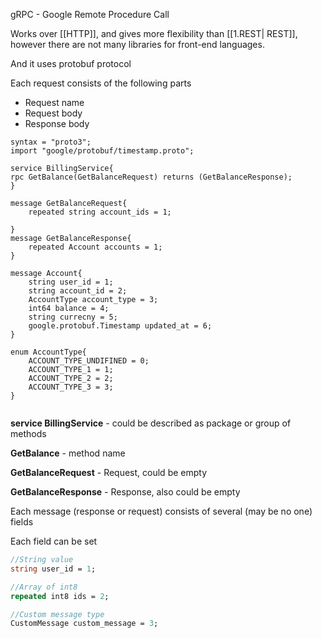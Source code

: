 gRPC - Google Remote Procedure Call 

Works over [[HTTP]], and gives more flexibility than [[1.REST| REST]], however there are not many libraries for front-end languages.

And it uses protobuf protocol

Each request consists of the following parts

- Request name
- Request body 
- Response body

```
syntax = "proto3";
import "google/protobuf/timestamp.proto";

service BillingService{
rpc GetBalance(GetBalanceRequest) returns (GetBalanceResponse);
}

message GetBalanceRequest{
    repeated string account_ids = 1;

}
message GetBalanceResponse{
    repeated Account accounts = 1;
}

message Account{
    string user_id = 1;
    string account_id = 2;
    AccountType account_type = 3;
    int64 balance = 4;
    string currecny = 5;
    google.protobuf.Timestamp updated_at = 6;
}

enum AccountType{
    ACCOUNT_TYPE_UNDIFINED = 0;
    ACCOUNT_TYPE_1 = 1;
    ACCOUNT_TYPE_2 = 2;
    ACCOUNT_TYPE_3 = 3;
}


```

**service BillingService** - could be described as package or group of methods

**GetBalance** - method name

**GetBalanceRequest** - Request, could be empty

**GetBalanceResponse** - Response, also could be empty

Each message (response or request) consists of several (may be no one) fields

Each field can be set 

```protobuf
//String value
string user_id = 1;

//Array of int8 
repeated int8 ids = 2;

//Custom message type
CustomMessage custom_message = 3;
```
